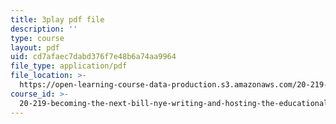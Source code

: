```yaml
---
title: 3play pdf file
description: ''
type: course
layout: pdf
uid: cd7afaec7dabd376f7e48b6a74aa9964
file_type: application/pdf
file_location: >-
  https://open-learning-course-data-production.s3.amazonaws.com/20-219-becoming-the-next-bill-nye-writing-and-hosting-the-educational-show-january-iap-2015/cd7afaec7dabd376f7e48b6a74aa9964_ZMe7jSsPmW4.pdf
course_id: >-
  20-219-becoming-the-next-bill-nye-writing-and-hosting-the-educational-show-january-iap-2015
---
```

